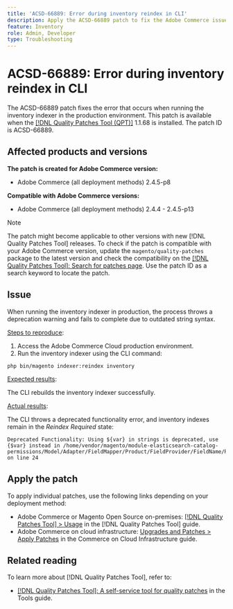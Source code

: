 ```yaml
---
title: 'ACSD-66889: Error during inventory reindex in CLI'
description: Apply the ACSD-66889 patch to fix the Adobe Commerce issue that triggers an error when running the inventory indexer in the production environment.
feature: Inventory
role: Admin, Developer
type: Troubleshooting
---
```


# ACSD-66889: Error during inventory reindex in CLI

The ACSD-66889 patch fixes the error that occurs when running the inventory indexer in the production environment. This patch is available when the [[!DNL Quality Patches Tool (QPT)]](/help/tools/quality-patches-tool/quality-patches-tool-to-self-serve-quality-patches.md) 1.1.68 is installed. The patch ID is ACSD-66889.

## Affected products and versions

**The patch is created for Adobe Commerce version:**

* Adobe Commerce (all deployment methods) 2.4.5-p8

**Compatible with Adobe Commerce versions:**

* Adobe Commerce (all deployment methods) 2.4.4 - 2.4.5-p13

>[!NOTE]
>
>The patch might become applicable to other versions with new [!DNL Quality Patches Tool] releases. To check if the patch is compatible with your Adobe Commerce version, update the `magento/quality-patches` package to the latest version and check the compatibility on the [[!DNL Quality Patches Tool]: Search for patches page](https://experienceleague.adobe.com/tools/commerce-quality-patches/index.html). Use the patch ID as a search keyword to locate the patch.

## Issue

When running the inventory indexer in production, the process throws a deprecation warning and fails to complete due to outdated string syntax.

<u>Steps to reproduce</u>:

1. Access the Adobe Commerce Cloud production environment.
1. Run the inventory indexer using the CLI command:

```
php bin/magento indexer:reindex inventory
```

<u>Expected results</u>:

The CLI rebuilds the inventory indexer successfully.

<u>Actual results</u>:

The CLI throws a deprecated functionality error, and inventory indexes remain in the *Reindex Required* state:

```
Deprecated Functionality: Using ${var} in strings is deprecated, use {$var} instead in /home/vendor/magento/module-elasticsearch-catalog-permissions/Model/Adapter/FieldMapper/Product/FieldProvider/FieldName/Resolver/CategoryPermission.php on line 24
```

## Apply the patch

To apply individual patches, use the following links depending on your deployment method:

* Adobe Commerce or Magento Open Source on-premises: [[!DNL Quality Patches Tool] > Usage](/help/tools/quality-patches-tool/usage.md) in the [!DNL Quality Patches Tool] guide.
* Adobe Commerce on cloud infrastructure: [Upgrades and Patches > Apply Patches](https://experienceleague.adobe.com/docs/commerce-cloud-service/user-guide/develop/upgrade/apply-patches.html) in the Commerce on Cloud Infrastructure guide.

## Related reading

To learn more about [!DNL Quality Patches Tool], refer to:

* [[!DNL Quality Patches Tool]: A self-service tool for quality patches](/help/tools/quality-patches-tool/quality-patches-tool-to-self-serve-quality-patches.md) in the Tools guide.
